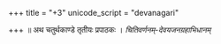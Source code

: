 +++
title = "+3"
unicode_script = "devanagari"

+++
॥  अथ चतुर्थकाण्डे तृतीयः प्रपाठकः ।
*चितिवर्णनम्-देवयजनग्रहाभिधानम्*
